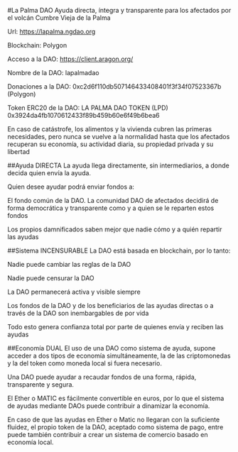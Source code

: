 #La Palma DAO
Ayuda directa, íntegra y transparente para los afectados por el volcán Cumbre Vieja de la Palma

Url: https://lapalma.ngdao.org

Blockchain: Polygon

Acceso a la DAO: https://client.aragon.org/

Nombre de la DAO: lapalmadao

Donaciones a la DAO: 0xc2d6f110db507146433408401f3f34f07523367b (Polygon)

Token ERC20 de la DAO:  LA PALMA DAO TOKEN (LPD) 0x3924da4fb1070612433f89b459b60e6f49b6bea6

En caso de catástrofe, los alimentos y la vivienda cubren las primeras necesidades, pero nunca se vuelve a la normalidad hasta que los afectados recuperan su economía, su actividad diaria, su propiedad privada y su libertad

##Ayuda DIRECTA
La ayuda llega directamente, sin intermediarios, a donde decida quien envía la ayuda.

Quien desee ayudar podrá enviar fondos a:

El fondo común de la DAO. La comunidad DAO de afectados decidirá de forma democrática y transparente como y a quien se le reparten estos fondos

Los propios damnificados saben mejor que nadie cómo y a quién repartir las ayudas

##Sistema INCENSURABLE
La DAO está basada en blockchain, por lo tanto:

Nadie puede cambiar las reglas de la DAO

Nadie puede censurar la DAO

La DAO permanecerá activa y visible siempre

Los fondos de la DAO y de los beneficiarios de las ayudas  directas o a través de la DAO son inembargables de por vida 

Todo esto genera confianza total por parte de quienes envía y reciben las ayudas

##Economía DUAL
El uso de una DAO como sistema de ayuda, supone acceder a dos tipos de economía simultáneamente, la de las criptomonedas y la del token como moneda local si fuera necesario.

Una DAO puede ayudar a recaudar fondos de una forma, rápida, transparente y segura.

El Ether o MATIC es fácilmente convertible en euros, por lo que el sistema de ayudas mediante DAOs puede contribuir a dinamizar la economía.

En caso de que las ayudas en Ether o Matic no llegaran con la suficiente fluidez, el propio token de la DAO, aceptado como sistema de pago, entre puede también contribuir a crear un sistema de comercio basado en economía local.
